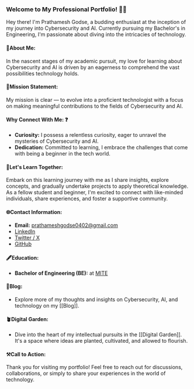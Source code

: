 ### **Welcome to My Professional Portfolio! 👨‍💻**

Hey there! I'm Prathamesh Godse, a budding enthusiast at the inception of my journey into Cybersecurity and AI. Currently pursuing my Bachelor's in Engineering, I'm passionate about diving into the intricacies of technology.

#### 🤘**About Me:**

In the nascent stages of my academic pursuit, my love for learning about Cybersecurity and AI is driven by an eagerness to comprehend the vast possibilities technology holds.

#### 📝**Mission Statement:**

My mission is clear — to evolve into a proficient technologist with a focus on making meaningful contributions to the fields of Cybersecurity and AI.

#### **Why Connect With Me:** ❓

- **Curiosity:** I possess a relentless curiosity, eager to unravel the mysteries of Cybersecurity and AI.
- **Dedication:** Committed to learning, I embrace the challenges that come with being a beginner in the tech world.

#### 🤝**Let's Learn Together:**

Embark on this learning journey with me as I share insights, explore concepts, and gradually undertake projects to apply theoretical knowledge. As a fellow student and beginner, I'm excited to connect with like-minded individuals, share experiences, and foster a supportive community.

#### 🌐**Contact Information:**
- **Email:** prathameshgodse0402@gmail.com 
- [LinkedIn](https://www.linkedin.com/in/prathamesh-godse-72802325a)
- [Twitter / X](https://x.com/Prathamesh_Gods?t=ehvYBQcrithV7h8r6Wtnbw&s=35)
- [GitHub](https://github.com/Prathamesh-Godse)

#### 🖋️**Education:**
- **Bachelor of Engineering (BE):** at [MITE](https://mite.ac.in/)

#### 📃**Blog:**

- Explore more of my thoughts and insights on Cybersecurity, AI, and technology on my [[Blog]].

#### 🪴**Digital Garden:**

- Dive into the heart of my intellectual pursuits in the [[Digital Garden]]. It's a space where ideas are planted, cultivated, and allowed to flourish.

#### ⚒️**Call to Action:**
Thank you for visiting my portfolio! Feel free to reach out for discussions, collaborations, or simply to share your experiences in the world of technology.
